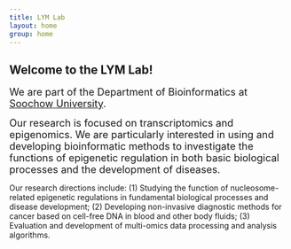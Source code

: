 ```yaml
---
title: LYM Lab
layout: home
group: home
---
```


## Welcome to the LYM Lab!

<font size=4>We are part of the Department of Bioinformatics at [Soochow University](https://www.suda.edu.cn/). 

Our research is focused on transcriptomics and epigenomics. We are particularly interested in using and developing bioinformatic methods to investigate the functions of epigenetic regulation in both basic biological processes and the development of diseases.</font>

Our research directions include: (1) Studying the function of nucleosome-related epigenetic regulations in fundamental biological processes and disease development; (2) Developing non-invasive diagnostic methods for cancer based on cell-free DNA in blood and other body fluids; (3) Evaluation and development of multi-omics data processing and analysis algorithms.
</font>
